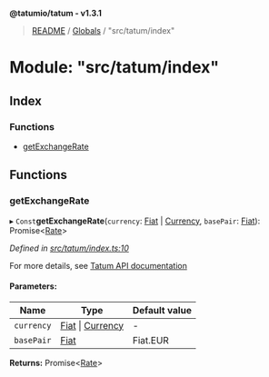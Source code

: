 **@tatumio/tatum - v1.3.1**

> [README](../README.md) / [Globals](../globals.md) / "src/tatum/index"

# Module: "src/tatum/index"

## Index

### Functions

* [getExchangeRate](_src_tatum_index_.md#getexchangerate)

## Functions

### getExchangeRate

▸ `Const`**getExchangeRate**(`currency`: [Fiat](../enums/_src_model_response_ledger_fiat_.fiat.md) \| [Currency](../enums/_src_model_request_currency_.currency.md), `basePair`: [Fiat](../enums/_src_model_response_ledger_fiat_.fiat.md)): Promise\<[Rate](../classes/_src_model_response_common_rate_.rate.md)>

*Defined in [src/tatum/index.ts:10](https://github.com/tatumio/tatum-js/blob/8f0f126/src/tatum/index.ts#L10)*

For more details, see <a href="https://tatum.io/apidoc.html#operation/getExchangeRate" target="_blank">Tatum API documentation</a>

#### Parameters:

Name | Type | Default value |
------ | ------ | ------ |
`currency` | [Fiat](../enums/_src_model_response_ledger_fiat_.fiat.md) \| [Currency](../enums/_src_model_request_currency_.currency.md) | - |
`basePair` | [Fiat](../enums/_src_model_response_ledger_fiat_.fiat.md) | Fiat.EUR |

**Returns:** Promise\<[Rate](../classes/_src_model_response_common_rate_.rate.md)>
